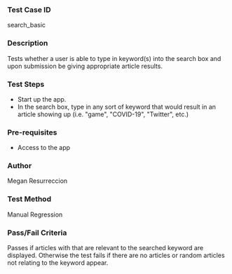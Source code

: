 ### Test Case ID
search_basic

### Description
Tests whether a user is able to type in keyword(s) into the search box and upon submission be giving appropriate article results.

### Test Steps
- Start up the app.
- In the search box, type in any sort of keyword that would result in an article showing up (i.e. "game", "COVID-19", "Twitter", etc.)

### Pre-requisites
- Access to the app

### Author
Megan Resurreccion

### Test Method
Manual Regression

### Pass/Fail Criteria
Passes if articles with that are relevant to the searched keyword are displayed. Otherwise the test fails if there are no articles or random articles not relating to the keyword appear.

